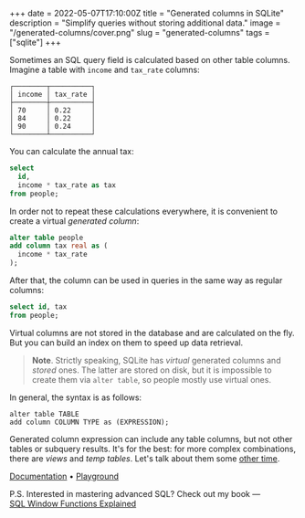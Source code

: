+++
date = 2022-05-07T17:10:00Z
title = "Generated columns in SQLite"
description = "Simplify queries without storing additional data."
image = "/generated-columns/cover.png"
slug = "generated-columns"
tags = ["sqlite"]
+++

Sometimes an SQL query field is calculated based on other table columns. Imagine a table with `income` and `tax_rate` columns:

```
┌────────┬──────────┐
│ income │ tax_rate │
├────────┼──────────┤
│ 70     │ 0.22     │
│ 84     │ 0.22     │
│ 90     │ 0.24     │
└────────┴──────────┘
```

You can calculate the annual tax:

```sql
select
  id,
  income * tax_rate as tax
from people;
```

In order not to repeat these calculations everywhere, it is convenient to create a virtual _generated column_:

```sql
alter table people
add column tax real as (
  income * tax_rate
);
```

After that, the column can be used in queries in the same way as regular columns:

```sql
select id, tax
from people;
```

Virtual columns are not stored in the database and are calculated on the fly. But you can build an index on them to speed up data retrieval.

> **Note**. Strictly speaking, SQLite has _virtual_ generated columns and _stored_ ones. The latter are stored on disk, but it is impossible to create them via `alter table`, so people mostly use virtual ones.

In general, the syntax is as follows:

```
alter table TABLE
add column COLUMN TYPE as (EXPRESSION);
```

Generated column expression can include any table columns, but not other tables or subquery results. It's for the best: for more complex combinations, there are _views_ and _temp tables_. Let's talk about them some [other time](/temp-tables).

[Documentation](https://sqlite.org/gencol.html) • [Playground](https://sqlime.org/#gist:5208177f89a0e38ccfae8ead90a35631)

P.S. Interested in mastering advanced SQL? Check out my book — [SQL Window Functions Explained](/sql-window-functions-book)
